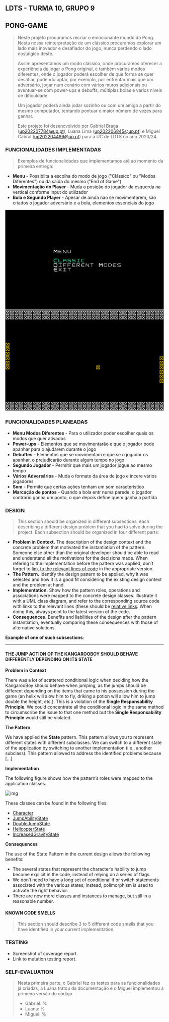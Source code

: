 ## LDTS - TURMA 10, GRUPO 9 
## PONG-GAME

> Neste projeto procuramos recriar o emocionante mundo do Pong.
> Nesta nossa reinterpretação de um clássico procuramos explorar um lado mais inovador e desafiador do jogo, nunca perdendo o lado nostálgico deste.
> 
> Assim apresentamos um modo clássico, onde procuramos oferecer a experiência de jogar o Pong original, e também vários modos diferentes, onde o jogador poderá escolher de que forma se quer desafiar, podendo optar, por exemplo, por enfrentar mais que um adversário, jogar num cenário com vários muros adicionais ou aventuar-se com power-ups e debuffs, múltiplas bolas e vários níveis de dificuldade.
> 
> Um jogador poderá ainda jodar sozinho ou com um amigo a partir do mesmo computador, tentando pontuar o maior número de vezes para ganhar. 
> 
> 
> Este projeto foi desencvolvido por Gabriel Braga (up202207784@up.pt), Luana Lima (up202206845@up.pt) e Miguel Cabral (up202204496@up.pt) para a UC de LDTS no ano 2023/24.


###
### FUNCIONALIDADES IMPLEMENTADAS

> Exemplos de funcionalidades que implementamos até ao momento da primeira entrega:

- **Menu** - Possiblita a escolha do modo de jogo ("Clássico" ou "Modos Diferentes") ou da saída do mesmo ("End of Game")
- **Movimentação do Player** - Muda a posição do jogador da esquerda na vertical conforme input do utilizador
- **Bola e Segundo Player** - Apesar de ainda não se movimentarem, são criados o jogador adversário e a bola, elementos essenciais do jogo

![Gravação de ecrã a partir de 2023-11-26 12-34-02.gif](Grava%C3%A7%C3%A3o%20de%20ecr%C3%A3%20a%20partir%20de%202023-11-26%2012-34-02.gif)
![img_1.png](img_1.png)

###
### FUNCIONALIDADES PLANEADAS

- **Menu Modos Diferentes** - Para o utilizador poder escolher quais os modos que quer ativados
- **Power-ups** - Elementos que se movimentarão e que o jogador pode apanhar para o ajudarem durante o jogo
- **Debuffes** - Elementos que se movimentam e que se o jogador os apanhar, o prejudicarão durante algum tempo no jogo
- **Segundo Jogador** - Permitir que mais um jogador jogue ao mesmo tempo
- **Vários Adversários** - Muda o formato da área de jogo e incere vários jogadores
- **Som** -  Permite que certas ações tenham um som característico
- **Marcação de pontos** - Quando a bola entr numa parede, o jogador contrário ganha um ponto, o que depois define quem ganha a partida


###
### DESIGN

> This section should be organized in different subsections, each describing a different design problem that you had to solve during the project. Each subsection should be organized in four different parts:

- **Problem in Context.** The description of the design context and the concrete problem that motivated the instantiation of the pattern. Someone else other than the original developer should be able to read and understand all the motivations for the decisions made. When refering to the implementation before the pattern was applied, don’t forget to [link to the relevant lines of code](https://help.github.com/en/articles/creating-a-permanent-link-to-a-code-snippet) in the appropriate version.
- **The Pattern.** Identify the design pattern to be applied, why it was selected and how it is a good fit considering the existing design context and the problem at hand.
- **Implementation.** Show how the pattern roles, operations and associations were mapped to the concrete design classes. Illustrate it with a UML class diagram, and refer to the corresponding source code with links to the relevant lines (these should be [relative links](https://help.github.com/en/articles/about-readmes#relative-links-and-image-paths-in-readme-files). When doing this, always point to the latest version of the code.
- **Consequences.** Benefits and liabilities of the design after the pattern instantiation, eventually comparing these consequences with those of alternative solutions.

**Example of one of such subsections**:

------

#### THE JUMP ACTION OF THE KANGAROOBOY SHOULD BEHAVE DIFFERENTLY DEPENDING ON ITS STATE

**Problem in Context**

There was a lot of scattered conditional logic when deciding how the KangarooBoy should behave when jumping, as the jumps should be different depending on the items that came to his possession during the game (an helix will alow him to fly, driking a potion will allow him to jump double the height, etc.). This is a violation of the **Single Responsability Principle**. We could concentrate all the conditional logic in the same method to circumscribe the issue to that one method but the **Single Responsability Principle** would still be violated.

**The Pattern**

We have applied the **State** pattern. This pattern allows you to represent different states with different subclasses. We can switch to a different state of the application by switching to another implementation (i.e., another subclass). This pattern allowed to address the identified problems because […].

**Implementation**

The following figure shows how the pattern’s roles were mapped to the application classes.

![img](https://www.fe.up.pt/~arestivo/page/img/examples/lpoo/state.svg)

These classes can be found in the following files:

- [Character](https://web.fe.up.pt/~arestivo/page/courses/2021/lpoo/template/src/main/java/Character.java)
- [JumpAbilityState](https://web.fe.up.pt/~arestivo/page/courses/2021/lpoo/template/src/main/java/JumpAbilityState.java)
- [DoubleJumpState](https://web.fe.up.pt/~arestivo/page/courses/2021/lpoo/template/src/main/java/DoubleJumpState.java)
- [HelicopterState](https://web.fe.up.pt/~arestivo/page/courses/2021/lpoo/template/src/main/java/HelicopterState.java)
- [IncreasedGravityState](https://web.fe.up.pt/~arestivo/page/courses/2021/lpoo/template/src/main/java/IncreasedGravityState.java)

**Consequences**

The use of the State Pattern in the current design allows the following benefits:

- The several states that represent the character’s hability to jump become explicit in the code, instead of relying on a series of flags.
- We don’t need to have a long set of conditional if or switch statements associated with the various states; instead, polimorphism is used to activate the right behavior.
- There are now more classes and instances to manage, but still in a reasonable number.

#### KNOWN CODE SMELLS

> This section should describe 3 to 5 different code smells that you have identified in your current implementation.


###
### TESTING

- Screenshot of coverage report.
- Link to mutation testing report.


###
### SELF-EVALUATION

> Nesta primeira parte, o Gabriel fez os testes para as funcionalidades já criadas, a Luana tratou da documentação e o Miguel implementou a primeira versão do código.
> - Gabriel: %
> - Luana: %
> - Miguel: %